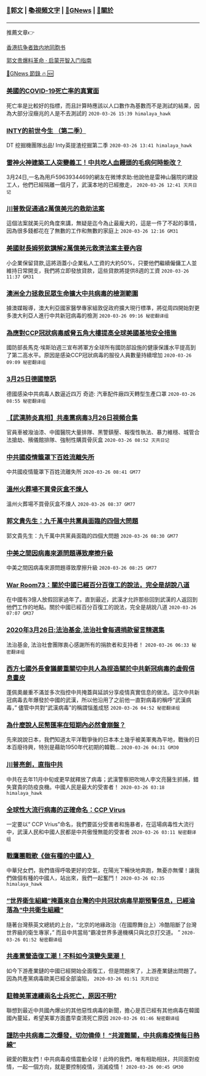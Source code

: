 ###  [:eagle:郭文](https://github.com/ourhimalayas/txt) | [:books:視頻文字](https://github.com/ourhimalayas/txt/blob/master/content/README.md) | [:newspaper:GNews](https://github.com/ourhimalayas/txt/blob/master/content/gnews/README.md) | [:pray:關於](https://github.com/ourhimalayas/home/tree/master/about)
---

推薦文章:point_right:

[香港抗争者致内地同胞书](https://github.com/ourhimalayas/news/blob/master/2019/08/a_letter_from_the_hong_kong_people.md)

[郭文贵爆料革命 · 启蒙开智入门指南](https://github.com/ourhimalayas/txt/issues/1)

[:newspaper:GNews 節錄 :fire: :new:](https://github.com/ourhimalayas/txt/blob/master/content/gnews/README.md) 



### [美國的COVID-19死亡率的真實面](/content/gnews/1/README.md)

死亡率是比較好的指標，而且計算時應該以人口數作為基數而不是測試的結果，因為大部分沒癥兆的人是不去測試的  `2020-03-26 15:39 himalaya_hawk`

### [INTY的前世今生 （第二季）](/content/gnews/2/README.md)

DT 挖掘機團隊出品! Inty英提渣挖掘第二季  `2020-03-26 13:41 himalaya_hawk`

### [雷神火神建築工人突變義工！中共吃人血饅頭的毛病何時能改？](/content/gnews/3/README.md)

3月24日,一名為用戶5963934469的網友在微博求助:他說他是雷神山醫院的建設工人，他們已經隔離一個月了，武漢本地的已經撤走，  `2020-03-26 12:41 灭共日记`

### [川普敦促通過2萬億美元的救助法案](/content/gnews/4/README.md)

這個法案就美元的角度來講，無疑是迄今為止最龐大的，這是一件了不起的事情，因為很多錢都花在了無數的工作和無數的家庭上  `2020-03-26 12:16 GM31`

### [美國財長姆努欽講解2萬億美元救濟法案主要內容](/content/gnews/5/README.md)

小企業保留貸款,這將涵蓋小企業私人工資的大約50%，只要他們繼續僱傭工人並維持日常開支，我們將立即發放貸款，這些貸款將提供8週的工資  `2020-03-26 11:37 GM31`

### [澳洲全力拯救民眾生命擴大中共病毒的檢測範圍](/content/gnews/6/README.md)

據澳媒報導，澳大利亞國家醫學專家組敦促政府擴大現行標準，將從周四開始對更多澳大利亞人進行中共新冠病毒的檢測  `2020-03-26 09:16 秘密翻译组`

### [為應對CCP冠狀病毒威脅五角大樓提高全球美國基地安全措施](/content/gnews/7/README.md)

國防部長馬克·埃斯珀週三宣布將軍方全球所有國防部設施的健康保護水平提高到了第二高水平。原因是感染CCP冠狀病毒的服役人員數量持續增加  `2020-03-26 09:09 秘密翻译组`

### [3月25日德國簡訊](/content/gnews/8/README.md)

德國感染中共病毒人数逼近四万 奇迹: 汽車配件廠四天轉型生產口罩  `2020-03-26 08:55 秘密翻译组`

### [【武漢肺炎真相】共產黨病毒3月26日視頻合集](/content/gnews/9/README.md)

官員車被潑油漆、中國醫院大量排隊、黑警鎮壓、報復性執法、暴力維穩、城管合法搶劫、殯儀館排隊、強制性購買骨灰盒  `2020-03-26 08:52 灭共日记`

### [中共國疫情籠罩下百姓流離失所](/content/gnews/10/README.md)

中共國疫情籠罩下百姓流離失所  `2020-03-26 08:41 GM77`

### [溫州火葬場不買骨灰盒不煉人](/content/gnews/11/README.md)

溫州火葬場不買骨灰盒不煉人  `2020-03-26 08:37 GM77`

### [郭文貴先生：九千萬中共黨員面臨的四個大問題](/content/gnews/12/README.md)

郭文貴先生：九千萬中共黨員面臨的四個大問題  `2020-03-26 08:30 GM77`

### [中美之間因病毒來源問題導致摩擦升級](/content/gnews/13/README.md)

中美之間因病毒來源問題導致摩擦升級  `2020-03-26 08:25 GM77`

### [War Room73：關於中國已經百分百復工的說法，完全是胡說八道](/content/gnews/14/README.md)

在中國有3億人放假回家過年了。直到最近，武漢才允許那些回到武漢的人返回到他們工作的地點。關於中國已經百分百復工的說法，完全是胡說八道  `2020-03-26 07:07 GM37`

### [2020年3月26日:法治基金,法治社會每週捐款留言精選集](/content/gnews/15/README.md)

法治基金, 法治社會團隊衷心感謝所有的捐款者和支持者！  `2020-03-26 06:33 秘密翻译组`

### [西方七國外長會議嚴重關切中共人為捏造關於中共新冠病毒的虛假信息畫皮](/content/gnews/16/README.md)

蓬佩奧嚴重不滿並多次指控中共掩蓋與延誤分享疫情真實信息的做法。這次中共新冠病毒去年爆發於中國的武漢，所以他沿用了之前他一直對病毒的稱呼“武漢病毒，” 儘管中共對“武漢病毒”的稱謂惱羞成怒  `2020-03-26 04:52 秘密翻译组`

### [為什麼說人民幣匯率在短期內必然會崩盤？](/content/gnews/17/README.md)

先來說說日本，我們知道太平洋戰爭後的日本本土幾乎被美軍夷為平地，戰後的日本百廢待興，特別是藉助1950年代初期的韓戰...  `2020-03-26 04:31 GM30`

### [川普亮劍，直指中共](/content/gnews/18/README.md)

中共在去年11月中旬或更早就釋放了病毒；武漢警察把吹哨人李文亮醫生抓捕，錯失寶貴的防疫良機。中國人民是最大的受害者！  `2020-03-26 03:18 himalaya_hawk`

### [全球性大流行病毒的正確命名：CCP Virus](/content/gnews/19/README.md)

一定要以“ CCP Vrius”命名，我們要區分受害者和施暴者，在這場病毒性大流行中，武漢人民和中國人民都是中共傲慢無能的受害者  `2020-03-26 03:11 秘密翻译组`

### [戰鷹團戰歌《做有種的中國人》](/content/gnews/20/README.md)

中華兒女們，我們值得呼吸更好的空氣，在陽光下暢快地奔跑，無憂亦無懼！讓我們做個有種的中國人，站出來，我們一起奮鬥！  `2020-03-26 02:35 himalaya_hawk`

### [“世界衛生組織”掩蓋來自台灣的中共冠狀病毒早期預警信息，已經淪落為“中共衛生組織”](/content/gnews/21/README.md)

隨著台灣蔡英文總統的上台，“北京的地緣政治（在國際舞台上）冷酷阻斷了台灣世界級的衛生專家，” 而且中共當局“霸凌世界多邊機構只與北京打交道。 ”  `2020-03-26 01:52 秘密翻译组`

### [共產黨營造復工潮！不料如今演變失業潮！](/content/gnews/22/README.md)

如今下游產業鏈的中國已經開始全面復工，但是問題來了，上游產業鏈出問題了。因為共產黨病毒歐美已經全部淪陷，  `2020-03-26 01:51 灭共日记`

### [駐韓美軍連續兩名士兵死亡，原因不明?](/content/gnews/23/README.md)

聯想到最近中共國內爆出的其他惡性病毒的新聞，擔心是否已經有其他病毒在韓國國內蔓延，希望美軍方面盡早查清死亡原因  `2020-03-26 01:46 秘密翻译组`

### [謹防中共病毒二次爆發，切勿僥倖！ “共渡難關，中共病毒疫情每日熱線”](/content/gnews/24/README.md)

親愛的戰友們！中共病毒疫情震動全球！此時的我們，唯有相助相扶，共同面對疫情，一起一個方向，就是要控制疫情，消滅疫情！  `2020-03-26 00:45 GM30`


